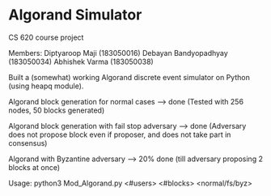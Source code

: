 # Algorand Simulator

CS 620 course project

Members:
Diptyaroop Maji (183050016)
Debayan Bandyopadhyay (183050034)
Abhishek Varma (183050038)

Built a (somewhat) working Algorand discrete event simulator on Python (using heapq module).

Algorand block generation for normal cases --> done
(Tested with 256 nodes, 50 blocks generated)

Algorand block generation with fail stop adversary --> done
(Adversary does not propose block even if proposer, and does not take part in consensus)

Algorand with Byzantine adversary --> 20% done (till adversary proposing 2 blocks at once)

Usage: python3 Mod_Algorand.py <#users> <#blocks> <normal/fs/byz>
